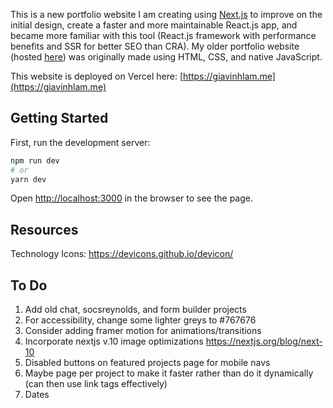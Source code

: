 This is a new portfolio website I am creating using [Next.js](https://nextjs.org/) to improve on the initial design, create a faster and more maintainable React.js app, and became more familiar with this tool (React.js framework with performance benefits and SSR for better SEO than CRA). My older portfolio website (hosted [here](https://eloquent-bhaskara-4b11e4.netlify.app/)) was originally made using HTML, CSS, and native JavaScript.

This website is deployed on Vercel here: [https://giavinhlam.me](https://giavinhlam.me)

## Getting Started

First, run the development server:

```bash
npm run dev
# or
yarn dev
```

Open [http://localhost:3000](http://localhost:3000) in the browser to see the page.

## Resources

Technology Icons: https://devicons.github.io/devicon/

## To Do
1. Add old chat, socsreynolds, and form builder projects
2. For accessibility, change some lighter greys to #767676
3. Consider adding framer motion for animations/transitions
4. Incorporate nextjs v.10 image optimizations
https://nextjs.org/blog/next-10
5. Disabled buttons on featured projects page for mobile navs
6. Maybe page per project to make it faster rather than do it dynamically (can then use link tags effectively)
7. Dates